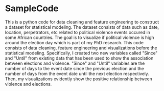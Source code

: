 # SampleCode
This is a python code for data cleaning and feature engineering to construct a dataset for statistical modeling.
The dataset consists of data such as date, location, perpetrators, etc related to political violence events occured in some African countries. The goal is to visualize if political violence is high around the election day which is part of my PhD research. This code consists of data cleaning, feature engineering and visualizations before the statistical modeling. Specifically, I created two new variables called "Since" and "Until" from existing data that has been used to show the association between elections and violence. "Since" and "Until" variables are the number of days to the event date since the previous election and the number of days from the event date until the next election respectively. Then, my visualizations evidently show the positive relationship between violence and elections.
